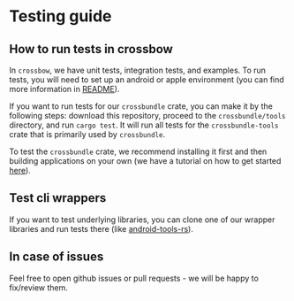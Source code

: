 # Testing guide

## How to run tests in crossbow

In `crossbow`, we have unit tests, integration tests, and examples. To run tests, you will need to set up an android or apple environment (you can find more information in [README](./README.md)).

If you want to run tests for our `crossbundle` crate, you can make it by the following steps: download this repository, proceed to the `crossbundle/tools` directory, and run `cargo test`. It will run all tests for the `crossbundle-tools` crate that is primarily used by `crossbundle`.

To test the `crossbundle` crate, we recommend installing it first and then building applications on your own (we have a tutorial on how to get started [here](./main-hello-world.md)).

## Test cli wrappers

If you want to test underlying libraries, you can clone one of our wrapper libraries and run tests there (like [android-tools-rs](https://github.com/dodorare/android-tools-rs)).

## In case of issues

Feel free to open github issues or pull requests - we will be happy to fix/review them.
